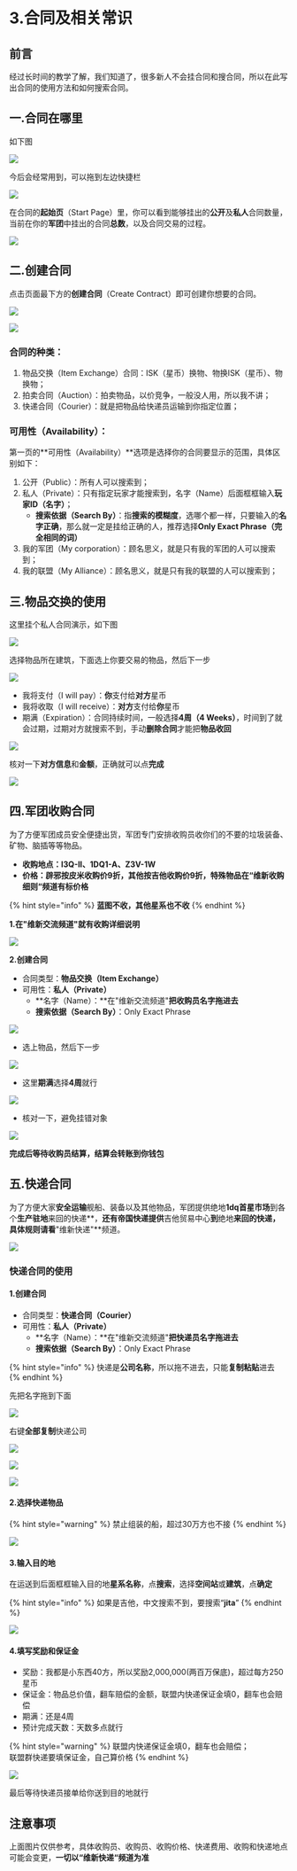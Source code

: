 # 3.合同及相关常识

## 前言

经过长时间的教学了解，我们知道了，很多新人不会挂合同和搜合同，所以在此写出合同的使用方法和如何搜索合同。

## 一.合同在哪里

如下图

![](../.gitbook/assets/20210731180635.png)

今后会经常用到，可以拖到左边快捷栏

![](../.gitbook/assets/QQ截图20210731180900.png)

在合同的**起始页**（Start Page）里，你可以看到能够挂出的**公开**及**私人**合同数量，当前在你的**军团**中挂出的合同**总数**，以及合同交易的过程。

![](../.gitbook/assets/QQ截图20210731181215.png)

## 二.创建合同

点击页面最下方的**创建合同**（Create Contract）即可创建你想要的合同。

![](../.gitbook/assets/QQ截图20210731181609.png)

![](../.gitbook/assets/QQ截图20210731181744.png)

### 合同的种类：

1. 物品交换（Item Exchange）合同：ISK（星币）换物、物换ISK（星币）、物换物；
2. 拍卖合同（Auction）：拍卖物品，以价竞争，一般没人用，所以我不讲；
3. 快递合同（Courier）：就是把物品给快递员运输到你指定位置；

### 可用性（Availability）：

第一页的\*\*可用性（Availability）\*\*选项是选择你的合同要显示的范围，具体区别如下：

1. 公开（Public）：所有人可以搜索到；
2. 私人（Private）：只有指定玩家才能搜索到，名字（Name）后面框框输入**玩家ID（名字）**；
   * **搜索依据（Search By）**：指**搜索的模糊度**，选哪个都一样，只要输入的**名字正确**，那么就一定是挂给正确的人，推荐选择**Only Exact Phrase（完全相同的词）**
3. 我的军团（My corporation）：顾名思义，就是只有我的军团的人可以搜索到；
4. 我的联盟（My Alliance）：顾名思义，就是只有我的联盟的人可以搜索到；

## 三.物品交换的使用

这里挂个私人合同演示，如下图

![](../.gitbook/assets/QQ截图20210804164308.png)

选择物品所在建筑，下面选上你要交易的物品，然后下一步

![](../.gitbook/assets/20210804164652.png)

* 我将支付（I will pay）：**你**支付给**对方**星币
* 我将收取（I will receive）：**对方**支付给**你**星币
* 期满（Expiration）：合同持续时间，一般选择**4周（4 Weeks）**，时间到了就会过期，过期对方就搜索不到，手动**删除合同**才能把**物品收回**

![](../.gitbook/assets/QQ截图20210803205153.png)

核对一下**对方信息**和**金额**，正确就可以点**完成**

![](../.gitbook/assets/20210803211030.png)

## 四.军团收购合同

为了方便军团成员安全便捷出货，军团专门安排收购员收你们的不要的垃圾装备、矿物、脑插等等物品。

* **收购地点：I3Q-II、1DQ1-A、Z3V-1W**
* **价格：辟邪按皮米收购价9折，其他按吉他收购价9折，特殊物品在“维新收购细则“频道有标价格**

{% hint style="info" %}
**蓝图不收，其他星系也不收**
{% endhint %}

**1.在"维新交流频道"就有收购详细说明**

![](../.gitbook/assets/QQ截图20210803220917.png)

**2.创建合同**

* 合同类型：**物品交换（Item Exchange）**
* 可用性：**私人（Private）**
  * \*\*名字（Name）：\*\*在"维新交流频道"**把收购员名字拖进去**
  * **搜索依据（Search By）**：Only Exact Phrase

![](../.gitbook/assets/QQ截图20210803221412.png)

* 选上物品，然后下一步

![](../.gitbook/assets/QQ截图20210804165147.png)

* 这里**期满**选择**4周**就行

![](../.gitbook/assets/QQ截图20210804165636.png)

* 核对一下，避免挂错对象

![](../.gitbook/assets/QQ截图20210804170104.png)

**完成后等待收购员结算，结算会转账到你钱包**

## 五.快递合同

为了方便大家**安全运输**舰船、装备以及其他物品，军团提供绝地**1dq首星市场**到各个**生产驻地**来回的快递\*\*，**还有帝国快递提供**吉他贸易中心**到**绝地**来回的快递，具体规则请看**"维新快递"\*\*频道。

![](../.gitbook/assets/QQ图片20211001103241.png)

### 快递合同的使用

#### 1.创建合同

* 合同类型：**快递合同（Courier）**
* 可用性：**私人（Private）**
  * \*\*名字（Name）：\*\*在"维新交流频道"**把快递员名字拖进去**
  * **搜索依据（Search By）**：Only Exact Phrase

{% hint style="info" %}
快递是**公司名称**，所以拖不进去，只能**复制粘贴**进去
{% endhint %}

先把名字拖到下面

![](../.gitbook/assets/QQ图片20211001103628.png)

右键**全部复制**快递公司

![](../.gitbook/assets/QQ图片20211001103657.png)

![](<../.gitbook/assets/QQ图片20211001104134 (1).png>)

![](../.gitbook/assets/QQ图片20211001104134.png)

#### 2.选择快递物品

{% hint style="warning" %}
禁止组装的船，超过30万方也不接
{% endhint %}

![](../.gitbook/assets/QQ截图20210804173017.png)

#### 3.输入目的地

在运送到后面框框输入目的地**星系名称**，点**搜索**，选择**空间站**或**建筑**，点**确定**

{% hint style="info" %}
如果是吉他，中文搜索不到，要搜索“**jita**”
{% endhint %}

![](../.gitbook/assets/QQ截图20210804173420.png)

#### 4.填写奖励和保证金

* 奖励：我都是小东西40方，所以奖励2,000,000(两百万保底)，超过每方250星币
* 保证金：物品总价值，翻车赔偿的金额，联盟内快递保证金填0，翻车也会赔偿
* 期满：还是4周
* 预计完成天数：天数多点就行

{% hint style="warning" %}
联盟内快递保证金填0，翻车也会赔偿；\
联盟群快递要填保证金，自己算价格
{% endhint %}

![](../.gitbook/assets/QQ截图20210804173813.png)

最后等待快递员接单给你送到目的地就行

## 注意事项

上面图片仅供参考，具体收购员、收购员、收购价格、快递费用、收购和快递地点可能会变更，**一切以“维新快递“频道为准**

